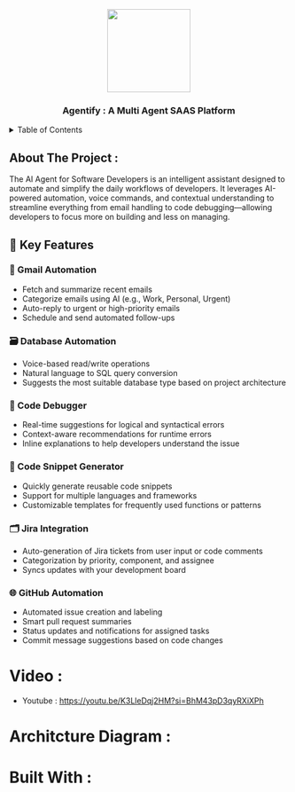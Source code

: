 <div align="center">
  <img src="https://github.com/user-attachments/assets/95a6164f-0ac0-4c81-8a8b-b98a798a89e4" height="150px" width="150px" />
  <h3 align="center"> Agentify : A Multi Agent SAAS Platform </h3>
</div>
<details>
  <summary>Table of Contents</summary>
  <ol>
    <li>
      <a href="#about-the-project">About The Project</a>
      <ul>
        <li><a href="#built-with">Built With</a></li>
      </ul>
    </li>
  </ol>
</details>

## About The Project : 
The AI Agent for Software Developers is an intelligent assistant designed to automate and simplify the daily workflows of developers. It leverages AI-powered automation, voice commands, and contextual understanding to streamline everything from email handling to code debugging—allowing developers to focus more on building and less on managing.

## 🔑 Key Features

### 📧 Gmail Automation
- Fetch and summarize recent emails  
- Categorize emails using AI (e.g., Work, Personal, Urgent)  
- Auto-reply to urgent or high-priority emails  
- Schedule and send automated follow-ups  

### 🗃️ Database Automation
- Voice-based read/write operations  
- Natural language to SQL query conversion  
- Suggests the most suitable database type based on project architecture  

### 🐞 Code Debugger
- Real-time suggestions for logical and syntactical errors  
- Context-aware recommendations for runtime errors  
- Inline explanations to help developers understand the issue  

### 🔧 Code Snippet Generator
- Quickly generate reusable code snippets  
- Support for multiple languages and frameworks  
- Customizable templates for frequently used functions or patterns  

### 🗂️ Jira Integration
- Auto-generation of Jira tickets from user input or code comments  
- Categorization by priority, component, and assignee  
- Syncs updates with your development board  

### 🌐 GitHub Automation
- Automated issue creation and labeling  
- Smart pull request summaries  
- Status updates and notifications for assigned tasks  
- Commit message suggestions based on code changes  

# Video :
- Youtube : https://youtu.be/K3LleDqj2HM?si=BhM43pD3qyRXiXPh 

# Architcture Diagram : 


# Built With : 

